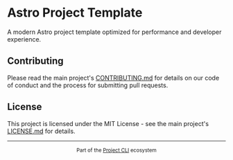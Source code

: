 # Astro Project Template

A modern Astro project template optimized for performance and developer experience.

## Contributing

Please read the main project's [CONTRIBUTING.md](../../../CONTRIBUTING.md) for details on our code of conduct and the process for submitting pull requests.

## License

This project is licensed under the MIT License - see the main project's [LICENSE.md](../../../LICENSE.md) for details. 

---

<div align="center">
  <sub>Part of the <a href="../../../README.md">Project CLI</a> ecosystem</sub>
</div> 